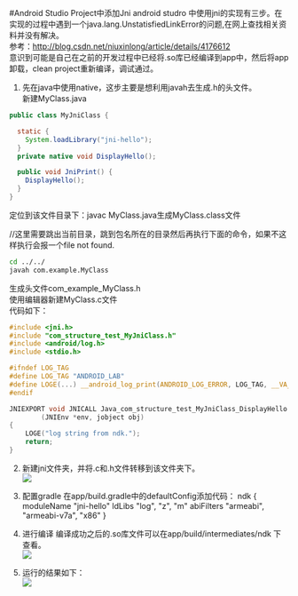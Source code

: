 #Android Studio Project中添加Jni
android studro 中使用jni的实现有三步。在实现的过程中遇到一个java.lang.UnstatisfiedLinkError的问题,在网上查找相关资料并没有解决。<br>
参考：http://blog.csdn.net/niuxinlong/article/details/4176612<br>
意识到可能是自己在之前的开发过程中已经将.so库已经编译到app中，然后将app卸载，clean project重新编译，调试通过。<br>
1. 先在java中使用native，这步主要是想利用javah去生成.h的头文件。<br>
新建MyClass.java<br>
```java
public class MyJniClass {

  static {
    System.loadLibrary("jni-hello");
  }
  private native void DisplayHello();

  public void JniPrint() {
    DisplayHello();
  }
}
```
定位到该文件目录下：javac MyClass.java生成MyClass.class文件<br>

//这里需要跳出当前目录，跳到包名所在的目录然后再执行下面的命令，如果不这样执行会报一个file not found.<br>
```bash
cd ../../
javah com.example.MyClass
```
生成头文件com_example_MyClass.h<br>
使用编辑器新建MyClass.c文件<br>
代码如下：<br>
```c
#include <jni.h>
#include "com_structure_test_MyJniClass.h"
#include <android/log.h>
#include <stdio.h>

#ifndef LOG_TAG
#define LOG_TAG "ANDROID_LAB"
#define LOGE(...) __android_log_print(ANDROID_LOG_ERROR, LOG_TAG, __VA_ARGS__)
#endif

JNIEXPORT void JNICALL Java_com_structure_test_MyJniClass_DisplayHello
        (JNIEnv *env, jobject obj)
{
    LOGE("log string from ndk.");
    return;
}
```
2. 新建jni文件夹，并将.c和.h文件转移到该文件夹下。<br>
![](https://github.com/MerlinYu/blog/tree/master/blog_file/android/flow_control/jni_1.png)
3. 配置gradle
在app/build.gradle中的defaultConfig添加代码：
ndk {
    moduleName "jni-hello"
    ldLibs "log", "z", "m"
    abiFilters "armeabi", "armeabi-v7a", "x86"
}

4. 进行编译
编译成功之后的.so库文件可以在app/build/intermediates/ndk 下查看。<br>
![](https://github.com/MerlinYu/blog/tree/master/blog_file/android/flow_control/jni_2.png)<br>
5. 运行的结果如下：<br>
![](https://github.com/MerlinYu/blog/tree/master/blog_file/android/flow_control/jni_3.png)<br>
